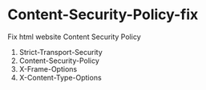 # Content-Security-Policy-fix
Fix html website Content Security Policy 
<br>
1. Strict-Transport-Security<br>
2. Content-Security-Policy<br>
3. X-Frame-Options<br>
4. X-Content-Type-Options
